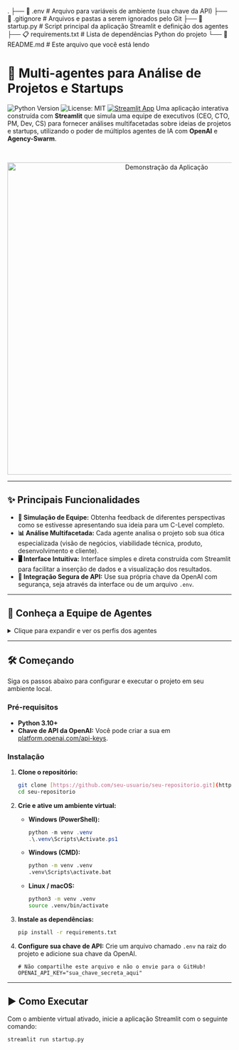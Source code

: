 .
├── 📄 .env                  # Arquivo para variáveis de ambiente (sua chave da API)
├── 📜 .gitignore             # Arquivos e pastas a serem ignorados pelo Git
├── 🚀 startup.py             # Script principal da aplicação Streamlit e definição dos agentes
├── 📋 requirements.txt       # Lista de dependências Python do projeto
└── 📖 README.md               # Este arquivo que você está lendo 


# 🚀 Multi-agentes para Análise de Projetos e Startups

![Python Version](https://img.shields.io/badge/python-3.10+-blue.svg)
![License: MIT](https://img.shields.io/badge/License-MIT-yellow.svg)
[![Streamlit App](https://static.streamlit.io/badges/streamlit_badge_black_white.svg)](https://your-streamlit-app-url.com) Uma aplicação interativa construída com **Streamlit** que simula uma equipe de executivos (CEO, CTO, PM, Dev, CS) para fornecer análises multifacetadas sobre ideias de projetos e startups, utilizando o poder de múltiplos agentes de IA com **OpenAI** e **Agency-Swarm**.

<br>

<p align="center">
  <img src="URL_DO_SEU_GIF_OU_IMAGEM_AQUI.gif" alt="Demonstração da Aplicação" width="700"/>
</p>

---

## ✨ Principais Funcionalidades

* **🤖 Simulação de Equipe:** Obtenha feedback de diferentes perspectivas como se estivesse apresentando sua ideia para um C-Level completo.
* **📊 Análise Multifacetada:** Cada agente analisa o projeto sob sua ótica especializada (visão de negócios, viabilidade técnica, produto, desenvolvimento e cliente).
* **🖥️ Interface Intuitiva:** Interface simples e direta construída com Streamlit para facilitar a inserção de dados e a visualização dos resultados.
* **🔑 Integração Segura de API:** Use sua própria chave da OpenAI com segurança, seja através da interface ou de um arquivo `.env`.

---

## 🤖 Conheça a Equipe de Agentes

<details>
<summary>Clique para expandir e ver os perfis dos agentes</summary>

| Agente | Ícone | Responsabilidade |
| :--- | :---: | :--- |
| **CEO** | 💼 | Avalia a visão de negócios, potencial de mercado, estratégia e viabilidade financeira do projeto. |
| **CTO** | 💻 | Analisa a arquitetura técnica, escalabilidade, stack de tecnologia e desafios de implementação. |
| **Product Manager**| 📈 | Foca no product-market fit, na experiência do usuário (UX), no roadmap e nas funcionalidades propostas. |
| **Developer** | ⚙️ | Fornece uma perspectiva sobre o esforço de desenvolvimento, complexidade do código e possíveis débitos técnicos. |
| **Customer Support**| 💬 | Antecipa as possíveis dúvidas e problemas dos clientes, avaliando a usabilidade e o suporte necessário. |

</details>

---

## 🛠️ Começando

Siga os passos abaixo para configurar e executar o projeto em seu ambiente local.

### Pré-requisitos

* **Python 3.10+**
* **Chave de API da OpenAI:** Você pode criar a sua em [platform.openai.com/api-keys](https://platform.openai.com/api-keys).

### Instalação

1.  **Clone o repositório:**
    ```bash
    git clone [https://github.com/seu-usuario/seu-repositorio.git](https://github.com/seu-usuario/seu-repositorio.git)
    cd seu-repositorio
    ```

2.  **Crie e ative um ambiente virtual:**

    * **Windows (PowerShell):**
        ```powershell
        python -m venv .venv
        .\.venv\Scripts\Activate.ps1
        ```
    * **Windows (CMD):**
        ```cmd
        python -m venv .venv
        .venv\Scripts\activate.bat
        ```
    * **Linux / macOS:**
        ```bash
        python3 -m venv .venv
        source .venv/bin/activate
        ```

3.  **Instale as dependências:**
    ```bash
    pip install -r requirements.txt
    ```

4.  **Configure sua chave de API:**
    Crie um arquivo chamado `.env` na raiz do projeto e adicione sua chave da OpenAI.
    ```env
    # Não compartilhe este arquivo e não o envie para o GitHub!
    OPENAI_API_KEY="sua_chave_secreta_aqui"
    ```

---

## ▶️ Como Executar

Com o ambiente virtual ativado, inicie a aplicação Streamlit com o seguinte comando:

```bash
streamlit run startup.py


